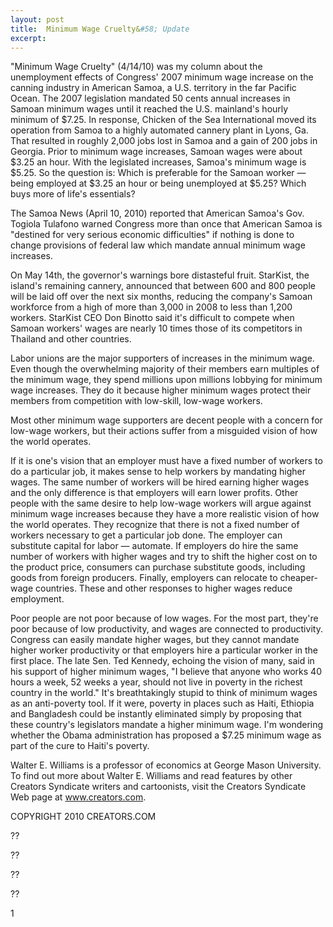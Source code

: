 ```yaml
---
layout: post
title:  Minimum Wage Cruelty&#58; Update
excerpt:
---
```


"Minimum Wage Cruelty" (4/14/10) was my column about the unemployment effects of Congress' 2007 minimum wage increase on the canning industry in American Samoa, a U.S. territory in the far Pacific Ocean. The 2007 legislation mandated 50 cents annual increases in Samoan minimum wages until it reached the U.S. mainland's hourly minimum of $7.25. In response, Chicken of the Sea International moved its operation from Samoa to a highly automated cannery plant in Lyons, Ga. That resulted in roughly 2,000 jobs lost in Samoa and a gain of 200 jobs in Georgia. Prior to minimum wage increases, Samoan wages were about $3.25 an hour. With the legislated increases, Samoa's minimum wage is $5.25. So the question is: Which is preferable for the Samoan worker — being employed at $3.25 an hour or being unemployed at $5.25? Which buys more of life's essentials?

The Samoa News (April 10, 2010) reported that American Samoa's Gov. Togiola Tulafono warned Congress more than once that American Samoa is "destined for very serious economic difficulties" if nothing is done to change provisions of federal law which mandate annual minimum wage increases.

On May 14th, the governor's warnings bore distasteful fruit. StarKist, the island's remaining cannery, announced that between 600 and 800 people will be laid off over the next six months, reducing the company's Samoan workforce from a high of more than 3,000 in 2008 to less than 1,200 workers. StarKist CEO Don Binotto said it's difficult to compete when Samoan workers' wages are nearly 10 times those of its competitors in Thailand and other countries.

Labor unions are the major supporters of increases in the minimum wage. Even though the overwhelming majority of their members earn multiples of the minimum wage, they spend millions upon millions lobbying for minimum wage increases. They do it because higher minimum wages protect their members from competition with low-skill, low-wage workers.

 Most other minimum wage supporters are decent people with a concern for low-wage workers, but their actions suffer from a misguided vision of how the world operates.

If it is one's vision that an employer must have a fixed number of workers to do a particular job, it makes sense to help workers by mandating higher wages. The same number of workers will be hired earning higher wages and the only difference is that employers will earn lower profits. Other people with the same desire to help low-wage workers will argue against minimum wage increases because they have a more realistic vision of how the world operates. They recognize that there is not a fixed number of workers necessary to get a particular job done. The employer can substitute capital for labor — automate. If employers do hire the same number of workers with higher wages and try to shift the higher cost on to the product price, consumers can purchase substitute goods, including goods from foreign producers. Finally, employers can relocate to cheaper-wage countries. These and other responses to higher wages reduce employment.

Poor people are not poor because of low wages. For the most part, they're poor because of low productivity, and wages are connected to productivity. Congress can easily mandate higher wages, but they cannot mandate higher worker productivity or that employers hire a particular worker in the first place. The late Sen. Ted Kennedy, echoing the vision of many, said in his support of higher minimum wages, "I believe that anyone who works 40 hours a week, 52 weeks a year, should not live in poverty in the richest country in the world." It's breathtakingly stupid to think of minimum wages as an anti-poverty tool. If it were, poverty in places such as Haiti, Ethiopia and Bangladesh could be instantly eliminated simply by proposing that these country's legislators mandate a higher minimum wage. I'm wondering whether the Obama administration has proposed a $7.25 minimum wage as part of the cure to Haiti's poverty.

Walter E. Williams is a professor of economics at George Mason University. To find out more about Walter E. Williams and read features by other Creators Syndicate writers and cartoonists, visit the Creators Syndicate Web page at www.creators.com.

COPYRIGHT 2010 CREATORS.COM



??



??



??



??



1
